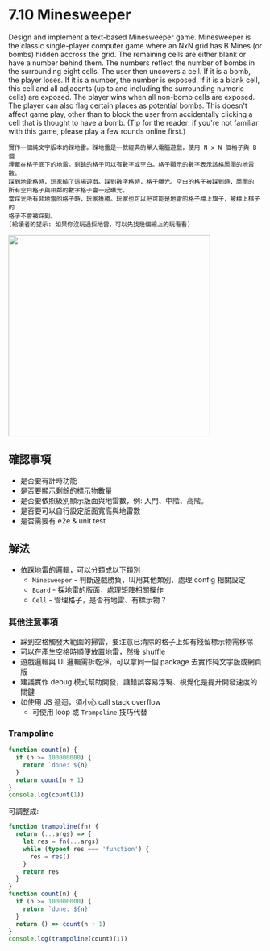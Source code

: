 # 7.10 Minesweeper
Design and implement a text-based Minesweeper game. Minesweeper is the classic single-player computer game where an NxN grid has B Mines (or bombs) hidden accross the grid. The remaining cells are either blank or have a number behind them. The numbers reflect the number of bombs in the surrounding eight cells. The user then uncovers a cell. If it is a bomb, the player loses.  If it is a number, the number is exposed. If it is a blank cell, this cell and all adjacents (up to and including the surrounding numeric cells) are exposed. The player wins when all non-bomb cells are exposed. The player can also flag certain places as potential bombs. This doesn't affect game play, other than to block the user from accidentally clicking a cell that is thought to have a bomb.
(Tip for the reader: if you're not familiar with this game, please play a few rounds online first.)

```
實作一個純文字版本的踩地雷。踩地雷是一款經典的單人電腦遊戲，使用 N x N 個格子與 B 個
埋藏在格子底下的地雷。剩餘的格子可以有數字或空白。格子顯示的數字表示該格周圍的地雷數。
踩到地雷格時，玩家輸了這場遊戲。踩到數字格時，格子曝光。空白的格子被踩到時，周圍的
所有空白格子與相鄰的數字格子會一起曝光。
當踩光所有非地雷的格子時，玩家獲勝。玩家也可以把可能是地雷的格子標上旗子，被標上棋子的
格子不會被踩到。
(給讀者的提示: 如果你沒玩過採地雷，可以先找幾個線上的玩看看)
```

<img src="https://user-images.githubusercontent.com/880569/162956984-bb1fa4c4-32bb-43bb-82f9-69e1a132ccc8.jpg" width="400">

## 確認事項
 - 是否要有計時功能
 - 是否要顯示剩餘的標示物數量
 - 是否要依照級別顯示版面與地雷數，例: 入門、中階、高階。
 - 是否要可以自行設定版面寬高與地雷數
 - 是否需要有 e2e & unit test

## 解法
 - 依踩地雷的邏輯，可以分類成以下類別
   - `Minesweeper` - 判斷遊戲勝負，叫用其他類別、處理 config 相關設定
   - `Board` - 採地雷的版面，處理矩陣相關操作
   - `Cell` - 管理格子，是否有地雷、有標示物 ?

### 其他注意事項
 - 踩到空格觸發大範圍的掃雷，要注意已清除的格子上如有殘留標示物需移除
 - 可以在產生空格時順便放置地雷，然後 shuffle
 - 遊戲邏輯與 UI 邏輯需拆乾淨，可以拿同一個 package 去實作純文字版或網頁版
 - 建議實作 debug 模式幫助開發，讓錯誤容易浮現、視覺化是提升開發速度的關鍵
 - 如使用 JS 遞迴，須小心 call stack overflow
   - 可使用 loop 或 `Trampoline` 技巧代替

### Trampoline

```js
function count(n) {
  if (n >= 100000000) {
    return `done: ${n}`
  }
  return count(n + 1)
}
console.log(count(1))
```

可調整成:

```js
function trampoline(fn) {
  return (...args) => {
    let res = fn(...args)
    while (typeof res === 'function') {
      res = res()
    }
    return res
  }
}
function count(n) {
  if (n >= 100000000) {
    return `done: ${n}`
  }
  return () => count(n + 1)
}
console.log(trampoline(count)(1))
```

